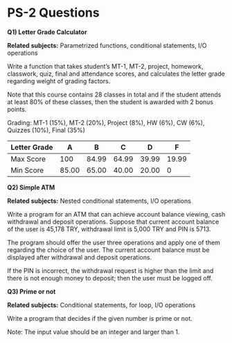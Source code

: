 # PS-2 Questions

**Q1) Letter Grade Calculator**

**Related subjects:** Parametrized functions, conditional statements, I/O operations

Write a function that takes student’s MT-1, MT-2, project, homework, classwork, quiz, final and attendance scores,
and calculates the letter grade regarding weight of grading factors.

Note that this course contains 28 classes in total and if the student attends at least 80% of these classes,
then the student is awarded with 2 bonus points.

Grading: MT-1 (15%), MT-2 (20%), Project (8%), HW (6%), CW (6%), Quizzes (10%), Final (35%)

Letter Grade | A | B | C | D | F 
--- | --- | --- | --- |--- |--- 
Max Score | 100 | 84.99 | 64.99 | 39.99 | 19.99
Min Score | 85.00 | 65.00 | 40.00 | 20.00 | 0 


**Q2) Simple ATM**

**Related subjects:** Nested conditional statements, I/O operations

Write a program for an ATM that can achieve account balance viewing, cash withdrawal and deposit operations.
Suppose that current account balance of the user is 45,178 TRY, withdrawal limit is 5,000 TRY and PIN is 5713.

The program should offer the user three operations and apply one of them regarding the choice of the user.
The current account balance must be displayed after withdrawal and deposit operations.

If the PIN is incorrect, the withdrawal request is higher than the limit and there is not enough money to deposit;
then the user must be logged off.

**Q3) Prime or not**

**Related subjects:** Conditional statements, for loop, I/O operations

Write a program that decides if the given number is prime or not.

Note: The input value should be an integer and larger than 1.
